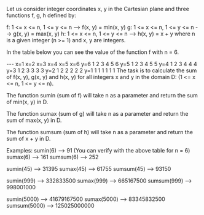 Let us consider integer coordinates x, y in the Cartesian plane and three functions f, g, h defined by:

f: 1 <= x <= n, 1 <= y <= n --> f(x, y) = min(x, y)
g: 1 <= x <= n, 1 <= y <= n --> g(x, y) = max(x, y)
h: 1 <= x <= n, 1 <= y <= n --> h(x, y) = x + y
where n is a given integer (n >= 1) and x, y are integers.

In the table below you can see the value of the function f with n = 6.

---	x=1	x=2	x=3	x=4	x=5	x=6
y=6	1	2	3	4	5	6
y=5	1	2	3	4	5	5
y=4	1	2	3	4	4	4
y=3	1	2	3	3	3	3
y=2	1	2	2	2	2	2
y=1	1	1	1	1	1	1
The task is to calculate the sum of f(x, y), g(x, y) and h(x, y) for all integers x and y in the domain D: (1 <= x <= n, 1 <= y <= n).

The function sumin (sum of f) will take n as a parameter and return the sum of min(x, y) in D.

The function sumax (sum of g) will take n as a parameter and return the sum of max(x, y) in D.

The function sumsum (sum of h) will take n as a parameter and return the sum of x + y in D.

Examples:
sumin(6) --> 91 (You can verify with the above table for n = 6)
sumax(6) --> 161
sumsum(6) --> 252

sumin(45) --> 31395
sumax(45) --> 61755
sumsum(45) --> 93150

sumin(999) --> 332833500
sumax(999) --> 665167500
sumsum(999) --> 998001000

sumin(5000) --> 41679167500
sumax(5000) --> 83345832500
sumsum(5000) --> 125025000000